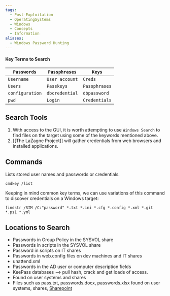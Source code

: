 ```yaml
---
tags:
  - Post-Exploitation
  - OperatingSystems
  - Windows
  - Concepts
  - Information
aliases:
  - Windows Password Hunting
---
```

#### Key Terms to Search

| `Passwords`     | `Passphrases`  | `Keys`        |
| --------------- | -------------- | ------------- |
| `Username`      | `User account` | `Creds`       |
| `Users`         | `Passkeys`     | `Passphrases` |
| `configuration` | `dbcredential` | `dbpassword`  |
| `pwd`           | `Login`        | `Credentials` |
## Search Tools

1. With access to the GUI, it is worth attempting to use `Windows Search` to find files on the target using some of the keywords mentioned above.
2. [[The LaZagne Project]] will gather credentials from web browsers and installed applications.

## Commands 

Lists stored user names and passwords or credentials.

```
cmdkey /list
```

Keeping in mind common key terms, we can use variations of this command to discover credentials on a Windows target:

```cmd-session
findstr /SIM /C:"password" *.txt *.ini *.cfg *.config *.xml *.git *.ps1 *.yml
```

## Locations to Search

- Passwords in Group Policy in the SYSVOL share
- Passwords in scripts in the SYSVOL share
- Password in scripts on IT shares
- Passwords in web.config files on dev machines and IT shares
- unattend.xml
- Passwords in the AD user or computer description fields
- KeePass databases --> pull hash, crack and get loads of access.
- Found on user systems and shares
- Files such as pass.txt, passwords.docx, passwords.xlsx found on user systems, shares, [Sharepoint](https://www.microsoft.com/en-us/microsoft-365/sharepoint/collaboration)